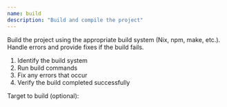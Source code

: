 ```yaml
---
name: build
description: "Build and compile the project"
---
```


Build the project using the appropriate build system (Nix, npm, make, etc.). Handle errors and provide fixes if the build fails.

1. Identify the build system
2. Run build commands
3. Fix any errors that occur
4. Verify the build completed successfully

Target to build (optional):
